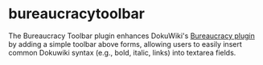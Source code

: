 # bureaucracytoolbar
The Bureaucracy Toolbar plugin enhances DokuWiki's [Bureaucracy plugin](https://www.dokuwiki.org/plugin:bureaucracy) by adding a simple toolbar above forms, allowing users to easily insert common Dokuwiki syntax (e.g., bold, italic, links) into textarea fields. 
